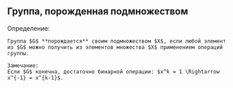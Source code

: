 ## Группа, порожденная подмножеством
Определение:
```spoiler-markdown
Группа $G$ **порождается** своим подмножеством $X$, если любой элемент из $G$ можно получить из элементов множества $X$ применением операций группы.

Замечание:
Если $G$ конечна, достаточно бинарной операции: $x^k = 1 \Rightarrow x^{-1} = x^{k-1}$.
```
